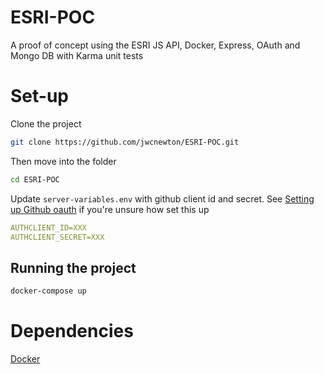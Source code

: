 # ESRI-POC
A proof of concept using the ESRI JS API, Docker, Express, OAuth and Mongo DB with Karma unit tests

# Set-up

Clone the project
```bash
git clone https://github.com/jwcnewton/ESRI-POC.git
```
Then move into the folder
```bash
cd ESRI-POC
```

Update `server-variables.env` with github client id and secret. See [Setting up Github oauth](https://developer.github.com/apps/building-oauth-apps/creating-an-oauth-app/) if you're unsure how set this up

```yml
AUTHCLIENT_ID=XXX
AUTHCLIENT_SECRET=XXX
```

## Running the project

```bash
docker-compose up
```

# Dependencies 

[Docker](https://www.docker.com/)
